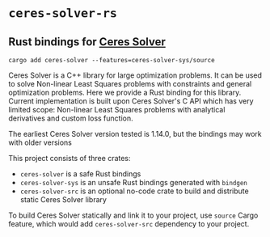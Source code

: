 # `ceres-solver-rs`
## Rust bindings for [Ceres Solver](http://ceres-solver.org)

```shell
cargo add ceres-solver --features=ceres-solver-sys/source
```

Ceres Solver is a C++ library for large optimization problems.
It can be used to solve Non-linear Least Squares problems with constraints and general optimization problems.
Here we provide a Rust binding for this library.
Current implementation is built upon Ceres Solver's C API which has very limited scope:
Non-linear Least Squares problems with analytical derivatives and custom loss function.

The earliest Ceres Solver version tested is 1.14.0, but the bindings may work with older versions

This project consists of three crates:
- `ceres-solver` is a safe Rust bindings
- `ceres-solver-sys` is an unsafe Rust bindings generated with `bindgen`
- `ceres-solver-src` is an optional no-code crate to build and distribute static Ceres Solver library

To build Ceres Solver statically and link it to your project, use `source` Cargo feature, which would add `ceres-solver-src` dependency to your project.
